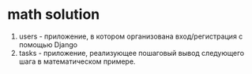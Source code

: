 # math solution
1. users - приложение, в котором организована вход/регистрация с помощью Django
2. tasks - приложение, реализующее пошаговый вывод следующего шага в математическом примере.
